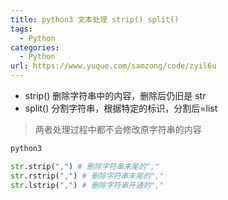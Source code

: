 ```yaml
---
title: python3 文本处理 strip() split()
tags: 
  - Python
categories:
  - Python
url: https://www.yuque.com/samzong/code/zyil6u
---
```


- strip() 删除字符串中的内容，删除后仍旧是 str
- split() 分割字符串，根据特定的标识，分割后=list

> 两者处理过程中都不会修改原字符串的内容

```python
python3

str.strip(",") # 删除字符串末尾的","
str.rstrip(",") # 删除字符串末尾的","
str.lstrip(",") # 删除字符串开通的","
```
